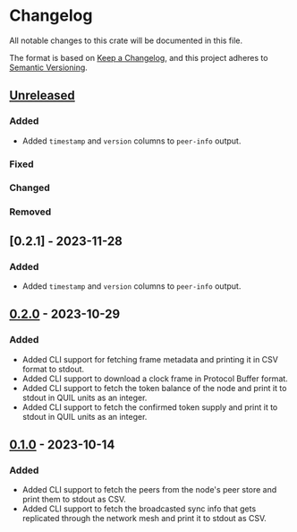 # Changelog

All notable changes to this crate will be documented in this file.

The format is based on [Keep a Changelog](https://keepachangelog.com/en/1.1.0/),
and this project adheres to [Semantic Versioning](https://semver.org/spec/v2.0.0.html).

## [Unreleased]

### Added

- Added `timestamp` and `version` columns to `peer-info` output.

### Fixed

### Changed

### Removed

## [0.2.1] - 2023-11-28

### Added

- Added `timestamp` and `version` columns to `peer-info` output.

## [0.2.0] - 2023-10-29

### Added

- Added CLI support for fetching frame metadata and printing it in CSV format to stdout.
- Added CLI support to download a clock frame in Protocol Buffer format.
- Added CLI support to fetch the token balance of the node and print it to stdout in QUIL units as an integer.
- Added CLI support to fetch the confirmed token supply and print it to stdout in QUIL units as an integer. 

## [0.1.0] - 2023-10-14

### Added

- Added CLI support to fetch the peers from the node's peer store and print them to stdout as CSV.
- Added CLI support to fetch the broadcasted sync info that gets replicated through the network mesh and print it to stdout as CSV. 

[unreleased]: https://github.com/agostbiro/quilibrium-rs/compare/quilclient-0.2.0..HEAD
[0.2.0]: https://github.com/agostbiro/quilibrium-rs/compare/quilclient-0.1.0..quilclient-0.2.0
[0.1.0]: https://github.com/agostbiro/quilibrium-rs/compare/quilclient-0.1.0
